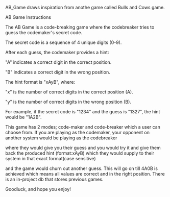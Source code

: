 AB_Game draws inspiration from anothe game called Bulls and Cows game.


AB Game Instructions

The AB Game is a code-breaking game where the codebreaker tries to guess the codemaker's secret code.

The secret code is a sequence of 4 unique digits (0-9).

After each guess, the codemaker provides a hint:

"A" indicates a correct digit in the correct position.

"B" indicates a correct digit in the wrong position.

The hint format is "xAyB", where:

"x" is the number of correct digits in the correct position (A).

"y" is the number of correct digits in the wrong position (B).

For example, if the secret code is "1234" and the guess is "1327", the hint would be "1A2B".


This game has 2 modes; code-maker and code-breaker which a user can choose from. If you are playing as the codemaker, your opponent on another system would be playing as the codebreaker 

where they would give you their guess and you would try it and give them back the produced hint (format:xAyB) which they would supply to their system in that exact format(case sensitive)

and the game would churn out another guess. This will go on till 4A0B is achieved which means all values are correct and in the right position. There is an in-project db that stores previous games. 

Goodluck, and hope you enjoy!
